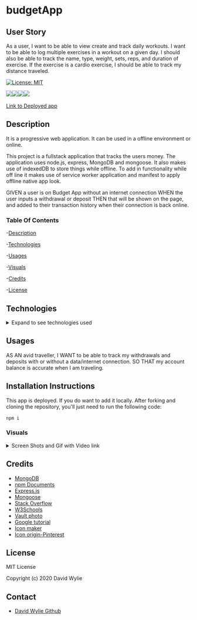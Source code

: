 # budgetApp


## User Story
As a user, I want to be able to view create and track daily workouts. I want to be able to log multiple exercises in a workout on a given day. I should also be able to track the name, type, weight, sets, reps, and duration of exercise. If the exercise is a cardio exercise, I should be able to track my distance traveled.

[![License: MIT](https://img.shields.io/badge/License-MIT-yellow.svg)](https://opensource.org/licenses/MIT)

<img src="https://img.shields.io/badge/node.js%20-%2343853D.svg?&style=for-the-badge&logo=node.js&logoColor=white"/><img src="https://img.shields.io/badge/express.js%20-%23404d59.svg?&style=for-the-badge"/><img src="https://img.shields.io/badge/html5%20-%23E34F26.svg?&style=for-the-badge&logo=html5&logoColor=white"/><img src="https://img.shields.io/badge/css3%20-%231572B6.svg?&style=for-the-badge&logo=css3&logoColor=white"/>

[Link to Deployed app](https://rocky-spire-17040.herokuapp.com/)

## Description 

It is a progressive web application. It can be used in a offline environment or online.

This project is a fullstack application that tracks the users money. The application uses node.js, express, MongoDB and mongoose. It also makes use of indexedDB to store things while offline. To add in functionality while off line it makes use of service worker application and manifest to apply offline native app look.  

GIVEN a user is on Budget App without an internet connection
WHEN the user inputs a withdrawal or deposit
THEN that will be shown on the page, and added to their transaction history when their connection is back online.

### Table Of Contents

-[Description](#Description)

-[Technologies](#Technologies)
   
-[Usages](#Usages)

-[Visuals](#Visuals)

-[Credits](#Credits)

-[License](#License) 

## Technologies

<details>
<summary>Expand to see technologies used</summary>

## Javascript

Javascript was use to make most of the program between nodeJS and jQuery. A part of the front end functionality was provided. We added in a service worker and also a manifest for native app purposes. In order for the data to persist after coming back on line we also introduce indexedDB which is a local database storage. In using this we are able to store the offline data and then insert it in the cloud database storage when the application comes back online.

### Mongodb

This was the application that we use to store our data, it is a noSql data base. It uses BSON objects when storing data or Binary Javascript Object Notation. When working locally, the robo app help us to see the data base and what was been stored in the collections as well as the break down of the object being stored.

### JQuery

I used jquery to help grab the data that the user input. It also gets other elements on the page, so that they can be manipulated. Each function that created has a corresponding route on the backend to help with the manipulation of the data being selected by the jQuery.

### Node

I used node to initialize package.json. After the initialization, I added mongoose, morgan, and express.  Also used node to make a connection with the data base.  We also use it to spin up a server instance. 

### NPM

I used npm to install the following dependencies mongoose, morgan, compression, and express. 

#### **Mongoose**

I used this to query data from our mongo data base. I also used it to create a schema. 

#### **Express**

Express made coding this application much easier. I made use of the express function through a variable named route.  It helped to reduce the amount of code needed to make requests and responses.  I built routes and stored them in the routes files. I used the express router function to make it easier to set up the requests. 

#### **Morgan**

Morgan was just used for our terminal to add a little color and make the readability of the back end console log just a little easier to read

#### **Compression**

Compression helped with compressing down bigger js files.  It takes all the code and help to minify it.

## HTML

This was provided to us, there were three html pages. Just used HTML5 and also used cdn of "charts" to help display the data on the stats page

## CSS

This was provided for us. It was use to position and style some of the html layouts.

</details>

## Usages

AS AN avid traveller, I WANT to be able to track my withdrawals and deposits with or without a data/internet connection. SO THAT my account balance is accurate when I am traveling.

## Installation Instructions

This app is deployed. If you do want to add it locally. After forking and cloning the repository, you'll just need to run the following code:

    npm i

### Visuals

<details>
<summary>Screen Shots and Gif with Video link</summary>

![Before Data](./public/assets/img/beforeData.png)

![With Data](./public/assets/img/withData.png)


Click on the gif to be linked to the video

[![Gif of video](./public/assets/img/budget.gif)](https://drive.google.com/file/d/12Aggf5kWRxrdSZCopDG7waL74Cc5FT8E/view)


</details>

## Credits

* [MongoDB](https://docs.mongodb.com/manual/tutorial/query-documents/)
* [npm Documents](https://www.npmjs.com/)
* [Express.js](https://expressjs.com/)
* [Mongoose](https://mongoosejs.com/docs/api)
* [Stack Overflow](https://stackoverflow.com/)
* [W3Schools](https://www.w3schools.com/sql/default.asp)
* [Vault photo](https://www.vectorstock.com/royalty-free-vector/bank-vault-background-with-money-gold-vector-20834249)
* [Google tutorial](https://developers.google.com/web/ilt/pwa/introduction-to-service-worker-slides)
* [Icon maker](https://makeappicon.com/download/c15e4bd2493f458791e2c13cb3c61044)
* [Icon origin-Pinterest](https://www.pinterest.com/pin/333547916153293823/)
## License

MIT License

Copyright (c) 2020 David Wylie

## Contact

* [David Wylie Github](https://github.com/wyliedavid1984)




